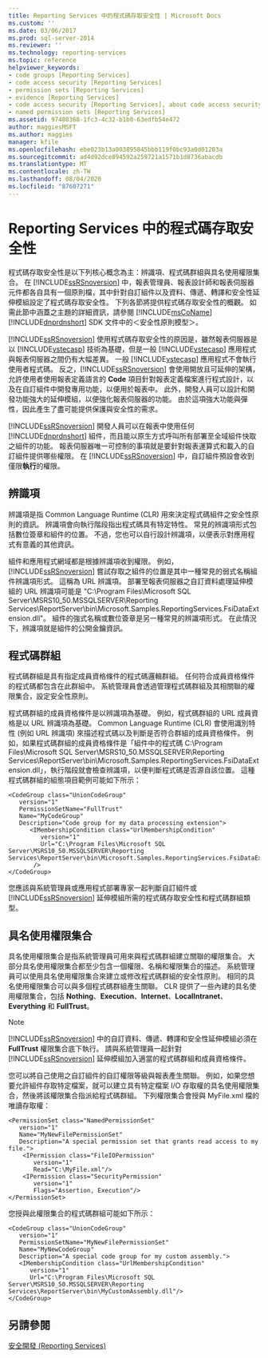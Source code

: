 ```yaml
---
title: Reporting Services 中的程式碼存取安全性 | Microsoft Docs
ms.custom: ''
ms.date: 03/06/2017
ms.prod: sql-server-2014
ms.reviewer: ''
ms.technology: reporting-services
ms.topic: reference
helpviewer_keywords:
- code groups [Reporting Services]
- code access security [Reporting Services]
- permission sets [Reporting Services]
- evidence [Reporting Services]
- code access security [Reporting Services], about code access security
- named permission sets [Reporting Services]
ms.assetid: 97480368-1fc3-4c32-b1b0-63edfb54e472
author: maggiesMSFT
ms.author: maggies
manager: kfile
ms.openlocfilehash: ebe023b13a003895845bbb119f0bc93a0d01203a
ms.sourcegitcommit: ad4d92dce894592a259721a1571b1d8736abacdb
ms.translationtype: MT
ms.contentlocale: zh-TW
ms.lasthandoff: 08/04/2020
ms.locfileid: "87607271"
---
```

# <a name="code-access-security-in-reporting-services"></a>Reporting Services 中的程式碼存取安全性
  程式碼存取安全性是以下列核心概念為主：辨識項、程式碼群組與具名使用權限集合。 在 [!INCLUDE[ssRSnoversion](../../../includes/ssrsnoversion-md.md)] 中，報表管理員、報表設計師和報表伺服器元件都各自具有一個原則檔，其中針對自訂組件以及資料、傳遞、轉譯和安全性延伸模組設定了程式碼存取安全性。 下列各節將提供程式碼存取安全性的概觀。 如需此節中涵蓋之主題的詳細資訊，請參閱 [!INCLUDE[msCoName](../../../includes/msconame-md.md)] [!INCLUDE[dnprdnshort](../../../includes/dnprdnshort-md.md)] SDK 文件中的＜安全性原則模型＞。  
  
 [!INCLUDE[ssRSnoversion](../../../includes/ssrsnoversion-md.md)] 使用程式碼存取安全性的原因是，雖然報表伺服器是以 [!INCLUDE[vstecasp](../../../includes/vstecasp-md.md)] 技術為基礎，但是一般 [!INCLUDE[vstecasp](../../../includes/vstecasp-md.md)] 應用程式與報表伺服器之間仍有大幅差異。 一般 [!INCLUDE[vstecasp](../../../includes/vstecasp-md.md)] 應用程式不會執行使用者程式碼。 反之，[!INCLUDE[ssRSnoversion](../../../includes/ssrsnoversion-md.md)] 會使用開放且可延伸的架構，允許使用者使用報表定義語言的 **Code** 項目針對報表定義檔案進行程式設計，以及在自訂組件中開發專用功能，以便用於報表中。 此外，開發人員可以設計和開發功能強大的延伸模組，以便強化報表伺服器的功能。 由於這項強大功能與彈性，因此產生了盡可能提供保護與安全性的需求。  
  
 [!INCLUDE[ssRSnoversion](../../../includes/ssrsnoversion-md.md)] 開發人員可以在報表中使用任何 [!INCLUDE[dnprdnshort](../../../includes/dnprdnshort-md.md)] 組件，而且能以原生方式呼叫所有部署至全域組件快取之組件的功能。 報表伺服器唯一可控制的事項就是要針對報表運算式和載入的自訂組件提供哪些權限。 在 [!INCLUDE[ssRSnoversion](../../../includes/ssrsnoversion-md.md)] 中，自訂組件預設會收到僅限**執行**的權限。  
  
## <a name="evidence"></a>辨識項  
 辨識項是指 Common Language Runtime (CLR) 用來決定程式碼組件之安全性原則的資訊。 辨識項會向執行階段指出程式碼具有特定特性。 常見的辨識項形式包括數位簽章和組件的位置。 不過，您也可以自行設計辨識項，以便表示對應用程式有意義的其他資訊。  
  
 組件和應用程式網域都是根據辨識項收到權限。 例如，[!INCLUDE[ssRSnoversion](../../../includes/ssrsnoversion-md.md)] 嘗試存取之組件的位置是其中一種常見的弱式名稱組件辨識項形式。 這稱為 URL 辨識項。 部署至報表伺服器之自訂資料處理延伸模組的 URL 辨識項可能是 "C:\Program Files\Microsoft SQL Server\MSRS10_50.MSSQLSERVER\Reporting Services\ReportServer\bin\Microsoft.Samples.ReportingServices.FsiDataExtension.dll"。 組件的強式名稱或數位簽章是另一種常見的辨識項形式。 在此情況下，辨識項就是組件的公開金鑰資訊。  
  
## <a name="code-groups"></a>程式碼群組  
 程式碼群組是具有指定成員資格條件的程式碼邏輯群組。 任何符合成員資格條件的程式碼都包含在此群組中。 系統管理員會透過管理程式碼群組及其相關聯的權限集合，設定安全性原則。  
  
 程式碼群組的成員資格條件是以辨識項為基礎。 例如，程式碼群組的 URL 成員資格是以 URL 辨識項為基礎。 Common Language Runtime (CLR) 會使用識別特性 (例如 URL 辨識項) 來描述程式碼以及判斷是否符合群組的成員資格條件。 例如，如果程式碼群組的成員資格條件是「組件中的程式碼 C:\Program Files\Microsoft SQL Server\MSRS10_50.MSSQLSERVER\Reporting Services\ReportServer\bin\Microsoft.Samples.ReportingServices.FsiDataExtension.dll」，執行階段就會檢查辨識項，以便判斷程式碼是否源自該位置。 這種程式碼群組的組態項目範例可能如下所示：  
  
```  
<CodeGroup class="UnionCodeGroup"  
   version="1"  
   PermissionSetName="FullTrust"  
   Name="MyCodeGroup"  
   Description="Code group for my data processing extension">  
      <IMembershipCondition class="UrlMembershipCondition"  
         version="1"  
         Url="C:\Program Files\Microsoft SQL Server\MSRS10_50.MSSQLSERVER\Reporting Services\ReportServer\bin\Microsoft.Samples.ReportingServices.FsiDataExtension.dll"  
       />  
</CodeGroup>  
```  
  
 您應該與系統管理員或應用程式部署專家一起判斷自訂組件或 [!INCLUDE[ssRSnoversion](../../../includes/ssrsnoversion-md.md)] 延伸模組所需的程式碼存取安全性和程式碼群組類型。  
  
## <a name="named-permission-sets"></a>具名使用權限集合  
 具名使用權限集合是指系統管理員可用來與程式碼群組建立關聯的權限集合。 大部分具名使用權限集合都至少包含一個權限、名稱和權限集合的描述。 系統管理員可以使用具名使用權限集合來建立或修改程式碼群組的安全性原則。 相同的具名使用權限集合可以與多個程式碼群組產生關聯。 CLR 提供了一些內建的具名使用權限集合，包括 **Nothing**、**Execution**、**Internet**、**LocalIntranet**、**Everything** 和 **FullTrust**。  
  
> [!NOTE]  
>  [!INCLUDE[ssRSnoversion](../../../includes/ssrsnoversion-md.md)] 中的自訂資料、傳遞、轉譯和安全性延伸模組必須在 **FullTrust** 權限集合底下執行。 請與系統管理員一起針對 [!INCLUDE[ssRSnoversion](../../../includes/ssrsnoversion-md.md)] 延伸模組加入適當的程式碼群組和成員資格條件。  
  
 您可以將自己使用之自訂組件的自訂權限等級與報表產生關聯。 例如，如果您想要允許組件存取特定檔案，就可以建立具有特定檔案 I/O 存取權的具名使用權限集合，然後將該權限集合指派給程式碼群組。 下列權限集合會授與 MyFile.xml 檔的唯讀存取權：  
  
```  
<PermissionSet class="NamedPermissionSet"  
   version="1"  
   Name="MyNewFilePermissionSet"  
   Description="A special permission set that grants read access to my file.">  
    <IPermission class="FileIOPermission"  
       version="1"  
       Read="C:\MyFile.xml"/>  
    <IPermission class="SecurityPermission"  
       version="1"  
       Flags="Assertion, Execution"/>  
</PermissionSet>  
```  
  
 您授與此權限集合的程式碼群組可能如下所示：  
  
```  
<CodeGroup class="UnionCodeGroup"  
   version="1"  
   PermissionSetName="MyNewFilePermissionSet"  
   Name="MyNewCodeGroup"  
   Description="A special code group for my custom assembly.">  
   <IMembershipCondition class="UrlMembershipCondition"  
      version="1"  
      Url="C:\Program Files\Microsoft SQL Server\MSRS10_50.MSSQLSERVER\Reporting Services\ReportServer\bin\MyCustomAssembly.dll"/>  
</CodeGroup>  
```  
  
## <a name="see-also"></a>另請參閱  
 [安全開發 &#40;Reporting Services&#41;](secure-development-reporting-services.md)  
  
  
